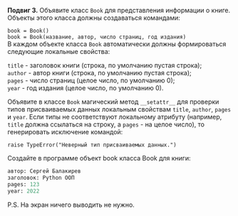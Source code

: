 **Подвиг 3.** Объявите класс `Book` для представления информации о книге.
Объекты этого класса должны создаваться командами:

`book = Book()` \
`book = Book(название, автор, число страниц, год издания)` \
В каждом объекте класса `Book` автоматически должны формироваться следующие локальные свойства:

`title` - заголовок книги (строка, по умолчанию пустая строка); \
`author` - автор книги (строка, по умолчанию пустая строка); \
`pages` - число страниц (целое число, по умолчанию 0); \
`year` - год издания (целое число, по умолчанию 0).

Объявите в классе `Book` магический метод `__setattr__` для проверки типов присваиваемых данных локальным свойствам
`title`, `author`, `pages` и `year`.
Если типы не соответствуют локальному атрибуту (например, `title` должна ссылаться на строку, а `pages` - на 
целое число), то генерировать исключение командой:

`raise TypeError("Неверный тип присваиваемых данных.")` 

Создайте в программе объект book класса Book для книги:

```python
автор: Сергей Балакирев
заголовок: Python ООП
pages: 123
year: 2022
```

P.S. На экран ничего выводить не нужно.